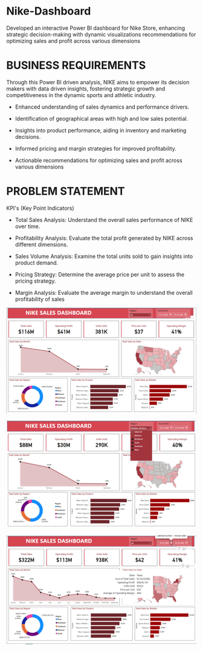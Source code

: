 # Nike-Dashboard
Developed an interactive Power BI dashboard for Nike Store, enhancing strategic decision-making with dynamic visualizations recommendations for optimizing sales and profit across various dimensions

# BUSINESS REQUIREMENTS 
Through this Power BI driven analysis, NIKE aims to empower its decision makers with data driven insights, fostering strategic growth and competitiveness in the dynamic sports and athletic industry. 

* Enhanced understanding of sales dynamics and performance drivers. 

* Identification of geographical areas with high and low sales potential. 

* Insights into product performance, aiding in inventory and marketing decisions. 

* Informed pricing and margin strategies for improved profitability. 

* Actionable recommendations for optimizing sales and profit across various dimensions

# PROBLEM STATEMENT 

KPI's (Key Point Indicators) 

* Total Sales Analysis: 
Understand the overall sales performance of NIKE over time. 

* Profitability Analysis: 
Evaluate the total profit generated by NIKE across different dimensions. 

* Sales Volume Analysis: 
Examine the total units sold to gain insights into product demand. 

* Pricing Strategy: 
Determine the average price per unit to assess the pricing strategy. 

* Margin Analysis: 
Evaluate the average margin to understand the overall profitability of sales



![image alt](https://github.com/rohansingh2609/Nike-Dashboard/blob/5c11d78e1b0405fd80e44aadf438d6bccb7b29a6/NIKE%20SALES%20DASHBOARD.png)

![image alt](https://github.com/rohansingh2609/Nike-Dashboard/blob/71992cf58cac53979bf3f0e8a51d97b95e7cc6f8/Screenshot%202025-04-21%20113429.png)

![image alt](https://github.com/rohansingh2609/Nike-Dashboard/blob/main/Screenshot%202025-04-21%20115102.png?raw=true)
